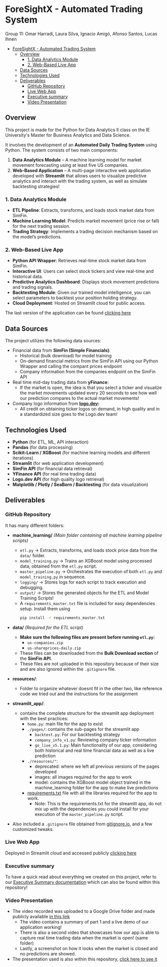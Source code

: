 # ForeSightX - Automated Trading System
Group 11: Omar Harradi, Laura Silva, Ignacio Amigó, Afonso Santos, Lucas Ihnen

- [ForeSightX - Automated Trading System](#foresightx---automated-trading-system)
  - [Overview](#overview)
    - [1. Data Analytics Module](#1-data-analytics-module)
    - [2. Web-Based Live App](#2-web-based-live-app)
  - [Data Sources](#data-sources)
  - [Technologies Used](#technologies-used)
  - [Deliverables](#deliverables)
    - [GitHub Repository](#github-repository)
    - [Live Web App](#live-web-app)
    - [Executive summary](#executive-summary)
    - [Video Presentation](#video-presentation)
   
## Overview
This project is made for the Python for Data Analytics II class on the IE University's Master for Business Analytics and Data Science.

It involves the development of an **Automated Daily Trading System** using Python. The system consists of two main components:

1. **Data Analytics Module** – A machine learning model for market movement forecasting using at least five US companies.
2. **Web-Based Application** – A multi-page interactive web application developed with **Streamlit** that allows users to visualize predictive analytics and interact with the trading system, as well as simulate backtesting strategies!

### 1. Data Analytics Module

- **ETL Pipeline**: Extracts, transforms, and loads stock market data from SimFin. 
- **Machine Learning Model**: Predicts market movement (price rise or fall) for the next trading session.
- **Trading Strategy**: Implements a trading decision mechanism based on the model’s predictions.

### 2. Web-Based Live App

- **Python API Wrapper**: Retrieves real-time stock market data from SimFin.
- **Interactive UI**: Users can select stock tickers and view real-time and historical data.
- **Predictive Analytics Dashboard**: Displays stock movement predictions and trading signals.
- **Backtesting Module**: Given our trained model intelligence, you can select parameters to backtest your position holding strategy.
- **Cloud Deployment**: Hosted on Streamlit cloud for public access.

The last version of the application can be found [clicking here](https://g11-pda2-foresightx.streamlit.app/)

## Data Sources

The project utilizes the following data sources:
- Financial data from **SimFin (Simple Financials)**:
  - Historical (bulk download) for model training
  - On-demand financial metrics from the SimFin API using our Python Wrapper and calling the compant prices endpoint
  - Company information from the companies endpoint on the SimFin API
- Real time mid-day trading data from **yFinance**:
  - If the market is open, the idea is that you select a ticker and visualize the market movements updated every 20 seconds to see how well our prediction compares to the actual market movements!
- Company logo information from **[logo.dev](https://www.logo.dev/):**
  - All credit on obtaining ticker logos on demand, in high quality and in a standardized size goes to the Logo.dev team!


## Technologies Used

- **Python** (for ETL, ML, API interaction)
- **Pandas** (for data processing)
- **Scikit-Learn / XGBoost** (for machine learning models and different iterations)
- **Streamlit** (for web application development)
- **SimFin API** (for financial data retrieval)
- **YFinance API** (for real time trading data)
- **Logo.dev API** (for high quality logo retrieval)
- **Matplotlib / Plotly / SeaBorn / Backtesting** (for data visualization)

## Deliverables
### GitHub Repository
It has many different folders:
  - **machine_learning/** *(Main folder containing all machine learning pipeline scripts)*
    - `etl.py` → Extracts, transforms, and loads stock price data from the `data/` folder.
    - `model_training.py` → Trains an XGBoost model using processed data, obtained from the `etl.py` script.
    - `master_pipeline.py` → Orchestrates the execution of both `etl.py` and `model_training.py` in sequence.
    - `logging/` → Stores logs for each script to track execution and debugging.
    - `output/` → Stores the generated objects for the ETL and Model Training Scripts!
    - A `requirements_master.txt` file is included for easy dependencies setup. Install them using
      ```sh
      pip install -r requirements_master.txt
      ```
  - **data/** *(Required for the ETL script)*
    - **Make sure the following files are present before running `etl.py`:**
      - `us-companies.zip`
      - `us-shareprices-daily.zip`
    - These files can be downloaded from the **Bulk Download section** of the **SimFin API**.
    - These files are not uploaded in this repository because of their size and are also ignored within the `.gitignore` file.
  - **resources/**:
      - Folder to organize whatever doesnt fit in the other two, like reference code we tried out and the instructions for the assignment
  - **streamlit_app/**:
      - contains the complete structure for the streamlit app deployment with the best practices:
        - ```home.py```: main file for the app to exist
        - ```./pages/```: contains the sub-pages for the streamlit app 
          - ```backtest.py```: For our backtesting strategy
          - ```company_info_v1.py```: Reviewing company ticker information
          - ```go_live_v5.1.py```: Main functionality of our app, considering both historical and real time financial data as well as a live prediction
        - ```./resources/"```:
          - deprecated: where we left all previous versions of the pages developed
          - images: all images required for the app to work 
          - model: contains the XGBoost model object trained in the machine_learning folder for the app to make live predictions
        - [requirements.txt](streamlit_app/requirements.txt) file with all the libraries required for the app to work.
          - Note: This is the requirements.txt for the streamlit app, do not mix up with the dependencies you could install for your execution of the `master_pipeline.py` script.
    
  - Also included a `.gitignore` file obtained from [gitignore.io](https://gitignore.io), and a few customized tweaks.

### Live Web App
Deployed in Streamlit cloud and accessed publicly [clicking here](https://g11-pda2-foresightx.streamlit.app/)


### Executive summary
To have a quick read about everything we created on this project, refer to our [Executive Summary documentation](PDA2_G11_Executive_Summary.pdf) which can also be found within this repository!
  
### Video Presentation
  - The video recorded was uploaded to a Google Drive folder and made publicly available [in this link](https://drive.google.com/drive/folders/1Q3PMHrujXyme3BMmPqNvwbcuoiVDUuBi?usp=sharing)
    - The video contains a summary of part 1 and a live demo of our application working!
    - There is also a second video that showcases how our app is able to capture real time trading data when the market is open! (same folder)
    - Lastly, a screenshot on how it looks when the market is closed and no predictions are showed.
  - The presentation used is also within this repository, [click here to see it](PDA2_G11_SlideDeck.pdf)


